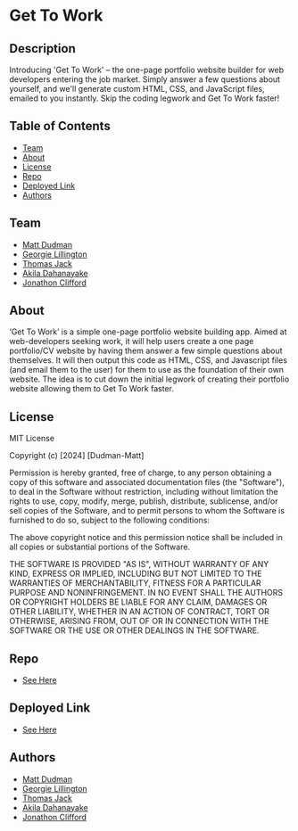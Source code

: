 # Get To Work

## Description 

Introducing 'Get To Work' – the one-page portfolio website builder for web developers entering the job market. Simply answer a few questions about yourself, and we'll generate custom HTML, CSS, and JavaScript files, emailed to you instantly. Skip the coding legwork and Get To Work faster!


## Table of Contents

- [Team](#team)
- [About](#about)
- [License](#license)
- [Repo](#repo)
- [Deployed Link](#deployed-link)
- [Authors](#authors)

## Team
 * [Matt Dudman](https://github.com/atypicalbitter)
  * [Georgie Lillington](https://github.com/georgielill)
   * [Thomas Jack](https://github.com/quikstart86)
* [Akila Dahanayake](https://github.com/Akila504)
* [Jonathon Clifford](https://github.com/jonnoclifford)

## About

‘Get To Work’ is a simple one-page portfolio website building app. Aimed at web-developers seeking work, it will help users create a one page portfolio/CV website by having them answer a few simple questions about themselves. It will then output this code as HTML, CSS, and Javascript files (and email them to the user) for them to use as the foundation of their own website. The idea is to cut down the initial legwork of creating their portfolio website allowing them to Get To Work faster.

## License

MIT License

Copyright (c) [2024] [Dudman-Matt]

Permission is hereby granted, free of charge, to any person obtaining a copy of this software and associated documentation files (the "Software"), to deal in the Software without restriction, including without limitation the rights to use, copy, modify, merge, publish, distribute, sublicense, and/or sell copies of the Software, and to permit persons to whom the Software is furnished to do so, subject to the following conditions:

The above copyright notice and this permission notice shall be included in all copies or substantial portions of the Software.

THE SOFTWARE IS PROVIDED "AS IS", WITHOUT WARRANTY OF ANY KIND, EXPRESS OR IMPLIED, INCLUDING BUT NOT LIMITED TO THE WARRANTIES OF MERCHANTABILITY, FITNESS FOR A PARTICULAR PURPOSE AND NONINFRINGEMENT. IN NO EVENT SHALL THE AUTHORS OR COPYRIGHT HOLDERS BE LIABLE FOR ANY CLAIM, DAMAGES OR OTHER LIABILITY, WHETHER IN AN ACTION OF CONTRACT, TORT OR OTHERWISE, ARISING FROM, OUT OF OR IN CONNECTION WITH THE SOFTWARE OR THE USE OR OTHER DEALINGS IN THE SOFTWARE.

## Repo
 * [See Here](https://github.com/quikstart86/Get-2-work)


## Deployed Link
 * [See Here](https://get-2-work.netlify.app/)

## Authors
 * [Matt Dudman](https://github.com/atypicalbitter)
  * [Georgie Lillington](https://github.com/georgielill)
   * [Thomas Jack](https://github.com/quikstart86)
* [Akila Dahanayake](https://github.com/Akila504)
* [Jonathon Clifford](https://github.com/jonnoclifford)


